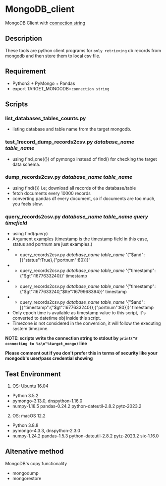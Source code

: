 # MongoDB_client

MongoDB Client with [connection string](https://www.mongodb.com/docs/manual/reference/connection-string/)

## Description
These tools are python client programs for `only retrieving` db records from mongodb and then store them to local csv file. 

## Requirement

- Python3 + PyMongo + Pandas 
- export TARGET_MONGODB=`connection string`

## Scripts

### list_databases_tables_counts.py
- listing database and table name from the target mongodb.

### test_1record_dump_records2csv.py *database_name* *table_name*
- using find_one({}) of pymongo instead of find() for checking the target data schema.

### dump_records2csv.py *database_name* *table_name*
- using find({}) i.e; download all records of the database/table
- fetch documents every 10000 records
- converting pandas df every document, so if documents are too much, you feels slow.

### query_records2csv.py *database_name* *table_name* *query* *timefield*
- using find(*query*)
- Argument examples (timestamp is the timestamp field in this case, status and portnum are just examples.)
- - query_records2csv.py *database_name* *table_name* '{"$and":[{"status":True},{"portnum":80}]}'
- - query_records2csv.py *database_name* *table_name* '{"timestamp":{"$gt":1677633240}}' timestamp
- - query_records2csv.py *database_name* *table_name* '{"timestamp":{"$gt":1677633240,"$lte":1679968394}}' timestamp
- - query_records2csv.py *database_name* *table_name* '{"$and":[{"timestamp":{"$gt":1677633240}},{"portnum":80}]}' timestamp
- Only epoch time is available as timestamp value to this script, it's converted to datetime obj inside this script.
- Timezone is not considered in the conversion, it will follow the executing system timezone.

**NOTE: scripts write the connection string to stdout by `print("# connecting to %s\n"%target_mongo)` line**

**Please comment out if you don't prefer this in terms of security like your mongodb's user/pass credential showing**

## Test Environment
1. OS: Ubuntu 16.04
- Python 3.5.2
- pymongo-3.13.0, dnspython-1.16.0
- numpy-1.18.5 pandas-0.24.2 python-dateutil-2.8.2 pytz-2023.2
2. OS: macOS 12.2
- Python 3.8.8
- pymongo-4.3.3, dnspython-2.3.0
- numpy-1.24.2 pandas-1.5.3 python-dateutil-2.8.2 pytz-2023.2 six-1.16.0

## Altenative method
MongoDB's copy functionality
- mongodump
- mongorestore
